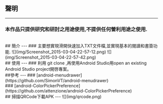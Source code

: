 ## 聲明
---
### 本作品只提供研究和研討之用途使用,不提供任何營利用途之使用.
<br/>
## 簡介
---
### 主要想實現滑開快速加入TXT文件檔,並實現基本的閱讀和書簽功能.
![](img/Screenshot_2015-03-04-22-57-12.png)
![](img/Screenshot_2015-03-04-22-57-42.png)
<br/>
## 使用
---
### 利用 git clone ,再使用Android Studio用open an existing Android Studio project開啓專案。
<br/>
##參考
---
### [android-menudrawer](https://github.com/SimonVT/android-menudrawer)
<br>
### [android-ColorPickerPreference](https://github.com/attenzione/android-ColorPickerPreference)
<br/>
## 掃描QRCode下載APK
---
![](img/qrcode.png)
   
   
   
